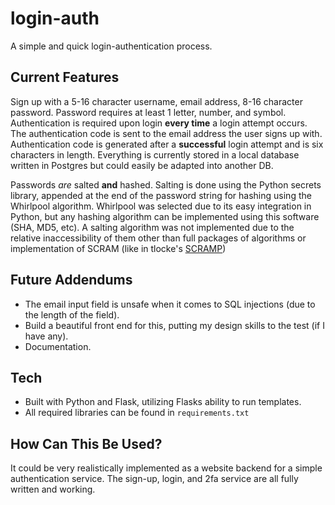 # login-auth
A simple and quick login-authentication process.

## Current Features
Sign up with a 5-16 character username, email address, 8-16 character password. Password requires at least 1 letter, number, and symbol.
Authentication is required upon login <strong>every time</strong> a login attempt occurs. The authentication code is sent to the email address
the user signs up with. Authentication code is generated after a <strong>successful</strong> login attempt and is six characters in length. Everything is
currently stored in a local database written in Postgres but could easily be adapted into another DB. 

Passwords <em>are</em> salted <strong>and</strong> hashed. Salting is done using the Python secrets library, appended at the end of the password string for
hashing using the Whirlpool algorithm. Whirlpool was selected due to its easy integration in Python, but any hashing algorithm can be implemented using this 
software (SHA, MD5, etc). A salting algorithm was not implemented due to the relative inaccessibility of them other than full packages of algorithms or implementation 
of SCRAM (like in tlocke's [SCRAMP](https://github.com/tlocke/scramp))

## Future Addendums
- The email input field is unsafe when it comes to SQL injections (due to the length of the field).
- Build a beautiful front end for this, putting my design skills to the test (if I have any).
- Documentation.

## Tech
 - Built with Python and Flask, utilizing Flasks ability to run templates.
 - All required libraries can be found in `requirements.txt`

## How Can This Be Used?
It could be very realistically implemented as a website backend for a simple authentication service. The sign-up, login, and 2fa service are all fully
written and working.
